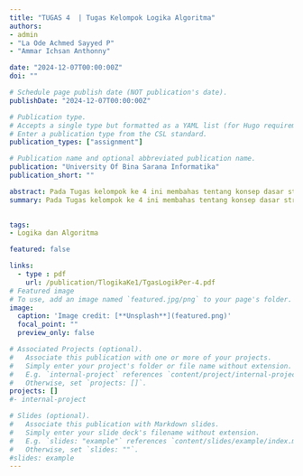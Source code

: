 ```yaml
---
title: "TUGAS 4  | Tugas Kelompok Logika Algoritma"
authors:
- admin
- "La Ode Achmed Sayyed P"
- "Ammar Ichsan Anthonny"

date: "2024-12-07T00:00:00Z"
doi: ""

# Schedule page publish date (NOT publication's date).
publishDate: "2024-12-07T00:00:00Z"

# Publication type.
# Accepts a single type but formatted as a YAML list (for Hugo requirements).
# Enter a publication type from the CSL standard.
publication_types: ["assignment"]

# Publication name and optional abbreviated publication name.
publication: "University Of Bina Sarana Informatika"
publication_short: ""

abstract: Pada Tugas kelompok ke 4 ini membahas tentang konsep dasar struktur data dan algoritma pencarian. Tuga ini terdiri dari beberapa bagian, yaitu penjelasan singkat tentang pengertian array atau larik, searching, binary searching, dan straight maxmin, penentuan algoritma pokok dari matriks yang diberikan, pembuatan program sederhana menggunakan struktur branching dan looping untuk matriks yang diberikan, penerapan teknik pencarian binary search untuk mencari bilangan pada urutan angka yang diberikan, dan pembuatan program sederhana menggunakan struktur branching dan looping untuk mencari bilangan pada urutan angka yang diberikan menggunakan teknik binary search
summary: Pada Tugas kelompok ke 4 ini membahas tentang konsep dasar struktur data dan algoritma pencarian. Tuga ini terdiri dari beberapa bagian, yaitu penjelasan singkat tentang pengertian array atau larik, searching, binary searching, dan straight maxmin, penentuan algoritma pokok dari matriks yang diberikan, pembuatan program sederhana menggunakan struktur branching dan looping untuk matriks yang diberikan, penerapan teknik pencarian binary search untuk mencari bilangan pada urutan angka yang diberikan, dan pembuatan program sederhana menggunakan struktur branching dan looping untuk mencari bilangan pada urutan angka yang diberikan menggunakan teknik binary search

  
tags:
- Logika dan Algoritma 

featured: false

links:
  - type : pdf
    url: /publication/TlogikaKe1/TgasLogikPer-4.pdf
# Featured image
# To use, add an image named `featured.jpg/png` to your page's folder. 
image:
  caption: 'Image credit: [**Unsplash**](featured.png)'
  focal_point: ""
  preview_only: false

# Associated Projects (optional).
#   Associate this publication with one or more of your projects.
#   Simply enter your project's folder or file name without extension.
#   E.g. `internal-project` references `content/project/internal-project/index.md`.
#   Otherwise, set `projects: []`.
projects: []
#- internal-project

# Slides (optional).
#   Associate this publication with Markdown slides.
#   Simply enter your slide deck's filename without extension.
#   E.g. `slides: "example"` references `content/slides/example/index.md`.
#   Otherwise, set `slides: ""`.
#slides: example
---
```


